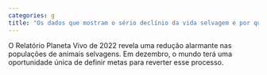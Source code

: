 ```yaml
---
categories: g
title: "Os dados que mostram o sério declínio da vida selvagem e por que a América Latina é a área mais afetada"
---
```

O Relatório Planeta Vivo de 2022 revela uma redução alarmante nas populações de animais selvagens. Em dezembro, o mundo terá uma oportunidade única de definir metas para reverter esse processo.